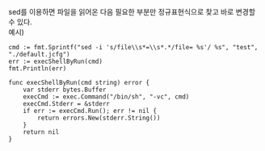 sed를 이용하면 파일을 읽어온 다음 필요한 부분만 정규표현식으로 찾고 바로 변경할 수 있다.   
예시) 
```
cmd := fmt.Sprintf("sed -i 's/file\\s*=\\s*.*/file= %s'/ %s", "test", "./default.jcfg")
err := execShellByRun(cmd)
fmt.Println(err)

func execShellByRun(cmd string) error {
	var stderr bytes.Buffer
	execCmd := exec.Command("/bin/sh", "-vc", cmd)
	execCmd.Stderr = &stderr
	if err := execCmd.Run(); err != nil {
		return errors.New(stderr.String())
	}
	return nil
}

```
